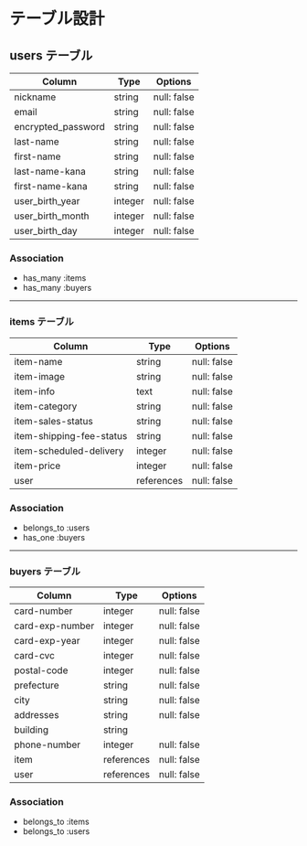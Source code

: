 # テーブル設計

## users テーブル

| Column                   | Type   | Options     |
| -----------------------  | ------ | ----------- |
| nickname                 | string | null: false |
| email                    | string | null: false |
| encrypted_password       | string | null: false |
| last-name                | string | null: false |
| first-name               | string | null: false |
| last-name-kana           | string | null: false |
| first-name-kana          | string | null: false |
| user_birth_year          | integer| null: false |
| user_birth_month         | integer| null: false |
| user_birth_day           | integer| null: false |

### Association
- has_many :items
- has_many :buyers

***
### items テーブル
| Column                   | Type       | Options     |
| -----------------------  | ---------- | ----------- |
| item-name                | string     | null: false |
| item-image               | string     | null: false |
| item-info                | text       | null: false |
| item-category            | string     | null: false |
| item-sales-status        | string     | null: false |
| item-shipping-fee-status | string     | null: false |
| item-scheduled-delivery  | integer    | null: false |
| item-price               | integer    | null: false |
| user                     | references | null: false |

### Association
- belongs_to :users
- has_one :buyers

***
### buyers テーブル
 Column                   | Type       | Options     |
| -----------------------  | ---------- | ----------- |
| card-number              | integer    | null: false |
| card-exp-number          | integer    | null: false |
| card-exp-year            | integer    | null: false |
| card-cvc                 | integer    | null: false |
| postal-code              | integer    | null: false |
| prefecture               | string     | null: false |
| city                     | string     | null: false |
| addresses                | string     | null: false |
| building                 | string     |             |
| phone-number             | integer    | null: false |
| item                     | references | null: false |
| user                     | references | null: false |

### Association
- belongs_to :items
- belongs_to :users